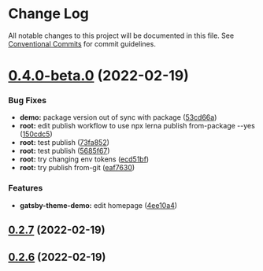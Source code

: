 # Change Log

All notable changes to this project will be documented in this file.
See [Conventional Commits](https://conventionalcommits.org) for commit guidelines.

# [0.4.0-beta.0](https://github.com/smerth/gatsby-theme-template/compare/v0.2.6-beta.0...v0.4.0-beta.0) (2022-02-19)


### Bug Fixes

* **demo:** package version out of sync with package ([53cd66a](https://github.com/smerth/gatsby-theme-template/commit/53cd66a1b3d80308205f451a0c5c21c54801b007))
* **root:** edit publish workflow to use npx lerna publish from-package --yes ([150cdc5](https://github.com/smerth/gatsby-theme-template/commit/150cdc533e29f5d40cd20bbd17231cd343297f09))
* **root:** test publish ([73fa852](https://github.com/smerth/gatsby-theme-template/commit/73fa852817808a6b554068ce8e2495552621a6f9))
* **root:** test publish ([5685f67](https://github.com/smerth/gatsby-theme-template/commit/5685f67bd2ddfa0d6af347be01dcc83d44d29fd2))
* **root:** try changing env tokens ([ecd51bf](https://github.com/smerth/gatsby-theme-template/commit/ecd51bfe52ffa2833bb506a17af2d24b4590f164))
* **root:** try publish from-git ([eaf7630](https://github.com/smerth/gatsby-theme-template/commit/eaf763083c91d037d0df96e4916f4c62a5b7a95f))


### Features

* **gatsby-theme-demo:** edit homepage ([4ee10a4](https://github.com/smerth/gatsby-theme-template/commit/4ee10a433e649151680290ea2ea1eb059d1168fe))



## [0.2.7](https://github.com/smerth/gatsby-theme-template/compare/v0.2.6...v0.2.7) (2022-02-19)



## [0.2.6](https://github.com/smerth/gatsby-theme-template/compare/v0.2.5...v0.2.6) (2022-02-19)

